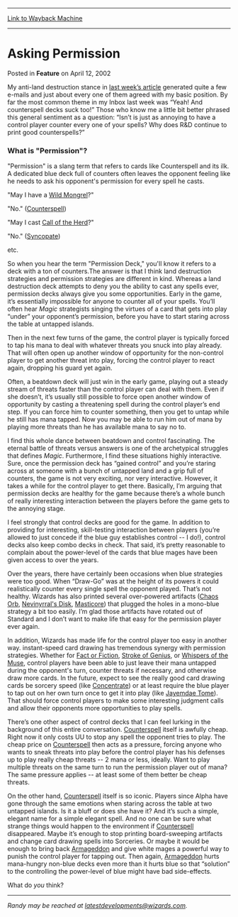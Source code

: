 
---
[Link to Wayback Machine](https://web.archive.org/web/20160216043928/http://magic.wizards.com/en/articles/archive/feature/asking-permission-2002-04-12)

[_metadata_:description]:- "My anti-land destruction stance in last week’s article generated quite a few e-mails and just about every one of them agreed with my basic position. By far the most common theme in my Inbox last week was “Yeah! And counterspell decks suck too!” Those who know me a little bit better phrased this general sentiment as a question: “Isn’t is just as annoying to have a control player counter every one of your spells? Why does R&D continue to print good counterspells?”"
[_metadata_:generator]:- "Drupal 7 (http://drupal.org)"
[_metadata_:publish_date]:- "2002-04-12"
[_metadata_:title]:- "Asking Permission"
[_metadata_:wayback_capture_timestamp]:- "2016-02-16 04:39:28+00:00"
[_metadata_:wayback_raw_url]:- "https://web.archive.org/web/20160216043928id_/http://magic.wizards.com/en/articles/archive/feature/asking-permission-2002-04-12"
[_metadata_:wayback_url]:- "http://magic.wizards.com/en/articles/archive/feature/asking-permission-2002-04-12"
---


Asking Permission
=================



 Posted in **Feature**
 on April 12, 2002 











My anti-land destruction stance in [last week’s article](http://archive.wizards.com/Magic/Magazine/Article.aspx?x=mtgcom/daily/rb14) generated quite a few e-mails and just about every one of them agreed with my basic position. By far the most common theme in my Inbox last week was “Yeah! And counterspell decks suck too!” Those who know me a little bit better phrased this general sentiment as a question: “Isn’t is just as annoying to have a control player counter every one of your spells? Why does R&D continue to print good counterspells?”


### What is "Permission"?


"Permission" is a slang term that refers to cards like Counterspell and its ilk. A dedicated blue deck full of counters often leaves the opponent feeling like he needs to ask his opponent's permission for every spell he casts.  
  

"May I have a [Wild Mongrel](http://gatherer.wizards.com/Pages/Card/Details.aspx?name=Wild+Mongrel)?"  

"No." ([Counterspell](http://gatherer.wizards.com/Pages/Card/Details.aspx?name=Counterspell))  

"May I cast [Call of the Herd](http://gatherer.wizards.com/Pages/Card/Details.aspx?name=Call+of+the+Herd)?"  

"No." ([Syncopate](http://gatherer.wizards.com/Pages/Card/Details.aspx?name=Syncopate))  

etc.  
  

So when you hear the term "Permission Deck," you'll know it refers to a deck with a ton of counters.The answer is that I think land destruction strategies and permission strategies are different in kind. Whereas a land destruction deck attempts to deny you the ability to cast any spells ever, permission decks always give you some opportunities. Early in the game, it’s essentially impossible for anyone to counter all of your spells. You’ll often hear *Magic* strategists singing the virtues of a card that gets into play “under” your opponent’s permission, before you have to start staring across the table at untapped islands.


Then in the next few turns of the game, the control player is typically forced to tap his mana to deal with whatever threats you snuck into play already. That will often open up another window of opportunity for the non-control player to get another threat into play, forcing the control player to react again, dropping his guard yet again.


Often, a beatdown deck will just win in the early game, playing out a steady stream of threats faster than the control player can deal with them. Even if she doesn’t, it’s usually still possible to force open another window of opportunity by casting a threatening spell during the control player’s end step. If you can force him to counter something, then you get to untap while he still has mana tapped. Now you may be able to run him out of mana by playing more threats than he has available mana to say no to.


I find this whole dance between beatdown and control fascinating. The eternal battle of threats versus answers is one of the archetypical struggles that defines *Magic*. Furthermore, I find these situations highly interactive. Sure, once the permission deck has “gained control” and you’re staring across at someone with a bunch of untapped land and a grip full of counters, the game is not very exciting, nor very interactive. However, it takes a while for the control player to get there. Basically, I’m arguing that permission decks are healthy for the game because there’s a whole bunch of really interesting interaction between the players before the game gets to the annoying stage.


I feel strongly that control decks are good for the game. In addition to providing for interesting, skill-testing interaction between players (you’re allowed to just concede if the blue guy establishes control -- I do!), control decks also keep combo decks in check. That said, it’s pretty reasonable to complain about the power-level of the cards that blue mages have been given access to over the years.


Over the years, there have certainly been occasions when blue strategies were too good. When “Draw-Go” was at the height of its powers it could realistically counter every single spell the opponent played. That’s not healthy. Wizards has also printed several over-powered artifacts ([Chaos Orb](http://gatherer.wizards.com/Pages/Card/Details.aspx?name=Chaos+Orb), [Nevinyrral's Disk](http://gatherer.wizards.com/Pages/Card/Details.aspx?name=Nevinyrral%27s+Disk), [Masticore](http://gatherer.wizards.com/Pages/Card/Details.aspx?name=Masticore)) that plugged the holes in a mono-blue strategy a bit too easily. I’m glad those artifacts have rotated out of Standard and I don’t want to make life that easy for the permission player ever again.


In addition, Wizards has made life for the control player too easy in another way. instant-speed card drawing has tremendous synergy with permission strategies. Whether for [Fact or Fiction](http://gatherer.wizards.com/Pages/Card/Details.aspx?name=Fact+or+Fiction), [Stroke of Genius](http://gatherer.wizards.com/Pages/Card/Details.aspx?name=Stroke+of+Genius), or [Whispers of the Muse](http://gatherer.wizards.com/Pages/Card/Details.aspx?name=Whispers+of+the+Muse), control players have been able to just leave their mana untapped during the opponent's turn, counter threats if necessary, and otherwise draw more cards. In the future, expect to see the really good card drawing cards be sorcery speed (like [Concentrate](http://gatherer.wizards.com/Pages/Card/Details.aspx?name=Concentrate)) or at least require the blue player to tap out on her own turn once to get it into play (like [Jayemdae Tome](http://gatherer.wizards.com/Pages/Card/Details.aspx?name=Jayemdae+Tome)). That should force control players to make some interesting judgment calls and allow their opponents more opportunities to play spells.


There’s one other aspect of control decks that I can feel lurking in the background of this entire conversation. [Counterspell](http://gatherer.wizards.com/Pages/Card/Details.aspx?name=Counterspell) itself is awfully cheap. Right now it only costs UU to stop any spell the opponent tries to play. The cheap price on [Counterspell](http://gatherer.wizards.com/Pages/Card/Details.aspx?name=Counterspell) then acts as a pressure, forcing anyone who wants to sneak threats into play before the control player has his defenses up to play really cheap threats -- 2 mana or less, ideally. Want to play multiple threats on the same turn to run the permission player out of mana? The same pressure applies -- at least some of them better be cheap threats.


On the other hand, [Counterspell](http://gatherer.wizards.com/Pages/Card/Details.aspx?name=Counterspell) itself is so iconic. Players since Alpha have gone through the same emotions when staring across the table at two untapped islands. Is it a bluff or does she have it? And it’s such a simple, elegant name for a simple elegant spell. And no one can be sure what strange things would happen to the environment if [Counterspell](http://gatherer.wizards.com/Pages/Card/Details.aspx?name=Counterspell) disappeared. Maybe it’s enough to stop printing board-sweeping artifacts and change card drawing spells into Sorceries. Or maybe it would be enough to bring back [Armageddon](http://gatherer.wizards.com/Pages/Card/Details.aspx?name=Armageddon) and give white mages a powerful way to punish the control player for tapping out. Then again, [Armageddon](http://gatherer.wizards.com/Pages/Card/Details.aspx?name=Armageddon) hurts mana-hungry non-blue decks even more than it hurts blue so that “solution” to the controlling the power-level of blue might have bad side-effects.


What do *you* think?




---

*Randy may be reached at latestdevelopments@wizards.com.*





